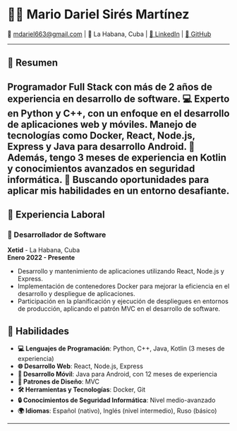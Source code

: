 # 👨‍💻 Mario Dariel Sirés Martínez

📧 mdariel663@gmail.com | 📍 La Habana, Cuba | [💼 LinkedIn](https://cu.linkedin.com/in/mario-dariel-sires-martinez-335b282bb) | [🐙 GitHub](http://github.com/mdariel663)

---

## 🌟 Resumen
Programador Full Stack con más de 2 años de experiencia en desarrollo de software. 💻 Experto en Python y C++, con un enfoque en el desarrollo de aplicaciones web y móviles. Manejo de tecnologías como Docker, React, Node.js, Express y Java para desarrollo Android. 📱 Además, tengo 3 meses de experiencia en Kotlin y conocimientos avanzados en seguridad informática. 🚀 Buscando oportunidades para aplicar mis habilidades en un entorno desafiante.
---

## 👔 Experiencia Laboral

### 🔧 Desarrollador de Software
**Xetid** - La Habana, Cuba  
**Enero 2022 - Presente**  
- Desarrollo y mantenimiento de aplicaciones utilizando React, Node.js y Express.
- Implementación de contenedores Docker para mejorar la eficiencia en el desarrollo y despliegue de aplicaciones.
- Participación en la planificación y ejecución de despliegues en entornos de producción, aplicando el patrón MVC en el desarrollo de software.

## 💪 Habilidades
- **💻 Lenguajes de Programación**: Python, C++, Java, Kotlin (3 meses de experiencia)
- **🌐 Desarrollo Web**: React, Node.js, Express
- **📱 Desarrollo Móvil**: Java para Android, con 12 meses de experiencia
- **📐 Patrones de Diseño**: MVC
- **🛠️ Herramientas y Tecnologías**: Docker, Git
- **🔒 Conocimientos de Seguridad Informática**: Nivel medio-avanzado
- **🌍 Idiomas**: Español (nativo), Inglés (nivel intermedio), Ruso (básico)
---
